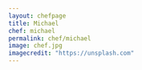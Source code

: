 ```yaml
---
layout: chefpage
title: Michael
chef: michael
permalink: chef/michael
image: chef.jpg
imagecredit: "https://unsplash.com"
---
```

